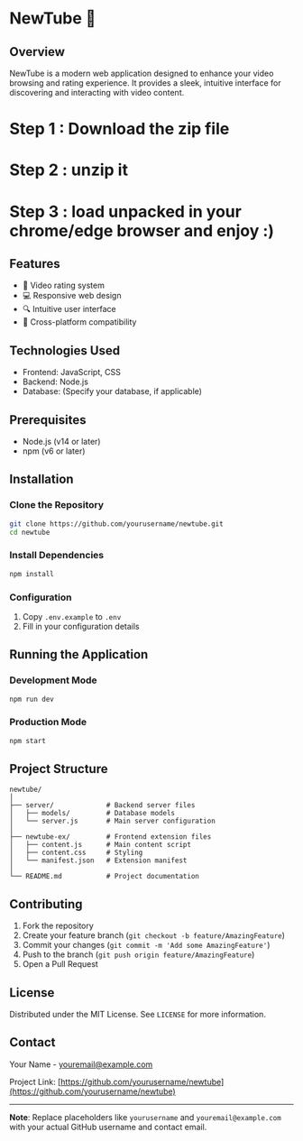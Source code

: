 

# NewTube 🎥

## Overview
NewTube is a modern web application designed to enhance your video browsing and rating experience. It provides a sleek, intuitive interface for discovering and interacting with video content.

# Step 1 : Download the zip file
# Step 2 : unzip it
# Step 3 : load unpacked in your chrome/edge browser and enjoy :)

## Features
- 🌟 Video rating system
- 💻 Responsive web design
- 🔍 Intuitive user interface
- 📱 Cross-platform compatibility

## Technologies Used
- Frontend: JavaScript, CSS
- Backend: Node.js
- Database: (Specify your database, if applicable)

## Prerequisites
- Node.js (v14 or later)
- npm (v6 or later)

## Installation

### Clone the Repository
```bash
git clone https://github.com/yourusername/newtube.git
cd newtube
```

### Install Dependencies
```bash
npm install
```

### Configuration
1. Copy `.env.example` to `.env`
2. Fill in your configuration details

## Running the Application

### Development Mode
```bash
npm run dev
```

### Production Mode
```bash
npm start
```

## Project Structure
```
newtube/
│
├── server/             # Backend server files
│   ├── models/         # Database models
│   └── server.js       # Main server configuration
│
├── newtube-ex/         # Frontend extension files
│   ├── content.js      # Main content script
│   ├── content.css     # Styling
│   └── manifest.json   # Extension manifest
│
└── README.md           # Project documentation
```

## Contributing
1. Fork the repository
2. Create your feature branch (`git checkout -b feature/AmazingFeature`)
3. Commit your changes (`git commit -m 'Add some AmazingFeature'`)
4. Push to the branch (`git push origin feature/AmazingFeature`)
5. Open a Pull Request

## License
Distributed under the MIT License. See `LICENSE` for more information.

## Contact
Your Name - youremail@example.com

Project Link: [https://github.com/yourusername/newtube](https://github.com/yourusername/newtube)

---

**Note**: Replace placeholders like `yourusername` and `youremail@example.com` with your actual GitHub username and contact email.
